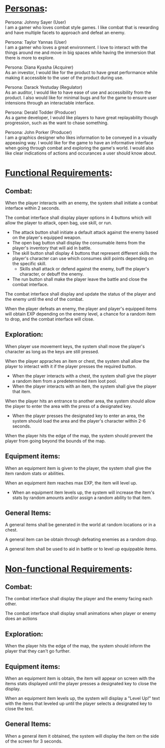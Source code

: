 # **<ins>Personas</ins>:**
Persona: Johnny Sayer (User)\
I am a gamer who loves combat style games. I like combat that is rewarding and have multiple facets to approach and defeat an enemy.

Persona: Taylor Yannas (User)\
I am a gamer who loves a great environment. I love to interact with the things around me and move in big spaces while having the immersion that there is more to explore.

Persona: Diana Kyasha (Acquirer)\
As an investor, I would like for the product to have great performance while making it accessible to the user of the product during use.

Persona: Darack Yestuday (Regulator)\
As an auditor, I would like to have ease of use and accessibility from the product. I also would like for minimal bugs and for the game to ensure user intensions through an interactable interface.

Persona: Derald Todder (Producer)\
As a game developer, I would like players to have great replayability though progression, such as the want to chase something. 

Persona: John Porker (Producer)\
I am a graphics designer who likes information to be conveyed in a visually appeasing way. I would like for the game to have an informative interface when going through combat and exploring the game's world. I would also like clear indications of actions and occurances a user should know about.

# **<ins>Functional Requirements</ins>:**

## Combat:
When the player interacts with an enemy, the system shall initiate a combat interface within 2 seconds.

The combat interface shall display player options in 4 buttons which will allow the player to attack, open bag, use skill, or run.
- The attack button shall initiate a default attack against the enemy based on the player's equipped weapon.
- The open bag button shall display the consumable items from the player's inventory that will aid in battle.
- The skill button shall display 4 buttons that represent different skills the player's character can use which consumes skill points depending on the specific skill.
  - Skills shall attack or defend against the enemy, buff the player's character, or debuff the enemy.   
- The run button shall make the player leave the battle and close the combat interface.

The combat interface shall display and update the status of the player and the enemy until the end of the combat.

When the player defeats an enemy, the player and player's equipped items will obtain EXP depending on the enemy level, a chance for a random item to drop, and the combat interface will close.

## Exploration:
When player use movement keys, the system shall move the player's character as long as the keys are still pressed.

When the player appraches an item or chest, the system shall allow the player to interact with it if the player presses the required button.
- When the player interacts with a chest, the system shall give the player a random item from a predetermined item loot pool.
- When the player interacts with an item, the system shall give the player that item.

When the player hits an entrance to another area, the system should allow the player to enter the area with the press of a designated key.
- When the player presses the designated key to enter an area, the system should load the area and the player's character within 2-6 seconds.

When the player hits the edge of the map, the system should prevent the player from going beyond the bounds of the map.

## Equipment items:
When an equipment item is given to the player, the system shall give the item random stats or abilities.

When an equipment item reaches max EXP, the item will level up. 
- When an equipment item levels up, the system will increase the item's stats by random amounts and/or assign a random ability to that item.

## General Items:
A general items shall be generated in the world at random locations or in a chest.

A general item can be obtain through defeating enemies as a random drop.

A general item shall be used to aid in battle or to level up equippable items.

# **<ins>Non-functional Requirements</ins>:**
## Combat:
The combat interface shall display the player and the enemy facing each other.

The combat interface shall display small animations when player or enemy does an actions

## Exploration:

When the player hits the edge of the map, the system should inform the player that they can't go further.

## Equipment items:
When an equipment item is obtain, the item will appear on screen with the items stats displayed until the player presses a designated key to close the display.

When an equipment item levels up, the system will display a "Level Up!" text with the items that leveled up until the player selects a designated key to close the text.

## General Items:
When a general item it obtained, the system will display the item on the side of the screen for 3 seconds.
